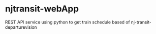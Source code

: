 # njtransit-webApp
REST API service using python to get train schedule based of nj-transit-departurevision
